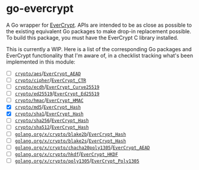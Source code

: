 # go-evercrypt

A Go wrapper for [EverCrypt](https://github.com/hacl-star/hacl-star#evercrypt). APIs are intended to be as close as possible to the existing equivalent Go packages to make drop-in replacement possible. To build this package, you must have the EverCrypt C library installed.

This is currently a WIP. Here is a list of the corresponding Go packages and EverCrypt functionality that I'm aware of, in a checklist tracking what's been implemented in this module:
- [ ] [`crypto/aes`](https://pkg.go.dev/crypto/aes)/[`EverCrypt_AEAD`](https://hacl-star.github.io/EverCryptAEAD.html)
- [ ] [`crypto/cipher`](https://pkg.go.dev/crypto/cipher)/[`EverCrypt_CTR`](https://hacl-star.github.io/EverCryptCTR.html)
- [ ] [`crypto/ecdh`](https://pkg.go.dev/crypto/ecdh)/[`EverCrypt_Curve25519`](https://hacl-star.github.io/EverCryptNonAgile.html#curve25519)
- [ ] [`crypto/ed25519`](https://pkg.go.dev/crypto/ed25519)/[`EverCrypt_Ed25519`](https://hacl-star.github.io/EverCryptNonAgile.html#ed25519)
- [ ] [`crypto/hmac`](https://pkg.go.dev/crypto/hmac)/[`EverCrypt_HMAC`](https://hacl-star.github.io/EverCryptHMAC.html)
- [x] [`crypto/md5`](https://pkg.go.dev/crypto/md5)/[`EverCrypt_Hash`](https://hacl-star.github.io/EverCryptHash.html)
- [x] [`crypto/sha1`](https://pkg.go.dev/crypto/sha1)/[`EverCrypt_Hash`](https://hacl-star.github.io/EverCryptHash.html)
- [ ] [`crypto/sha256`](https://pkg.go.dev/crypto/sha256)/[`EverCrypt_Hash`](https://hacl-star.github.io/EverCryptHash.html)
- [ ] [`crypto/sha512`](https://pkg.go.dev/crypto/sha512)/[`EverCrypt_Hash`](https://hacl-star.github.io/EverCryptHash.html)
- [ ] [`golang.org/x/crypto/blake2b`](https://pkg.go.dev/golang.org/x/crypto/blake2b)/[`EverCrypt_Hash`](https://hacl-star.github.io/EverCryptHash.html)
- [ ] [`golang.org/x/crypto/blake2s`](https://pkg.go.dev/golang.org/x/crypto/blake2s)/[`EverCrypt_Hash`](https://hacl-star.github.io/EverCryptHash.html)
- [ ] [`golang.org/x/crypto/chacha20poly1305`](https://pkg.go.dev/golang.org/x/crypto/chacha20poly1305)/[`EverCrypt_AEAD`](https://hacl-star.github.io/EverCryptAEAD.html)
- [ ] [`golang.org/x/crypto/hkdf`](https://pkg.go.dev/golang.org/x/crypto/hkdf)/[`EverCrypt_HKDF`](https://hacl-star.github.io/EverCryptHKDF.html)
- [ ] [`golang.org/x/crypto/poly1305`](https://pkg.go.dev/golang.org/x/crypto/poly1305)/[`EverCrypt_Poly1305`](https://hacl-star.github.io/EverCryptNonAgile.html#poly1305)
